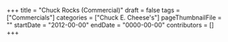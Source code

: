 +++
title = "Chuck Rocks (Commercial)"
draft = false
tags = ["Commercials"]
categories = ["Chuck E. Cheese's"]
pageThumbnailFile = ""
startDate = "2012-00-00"
endDate = "0000-00-00"
contributors = []
+++
